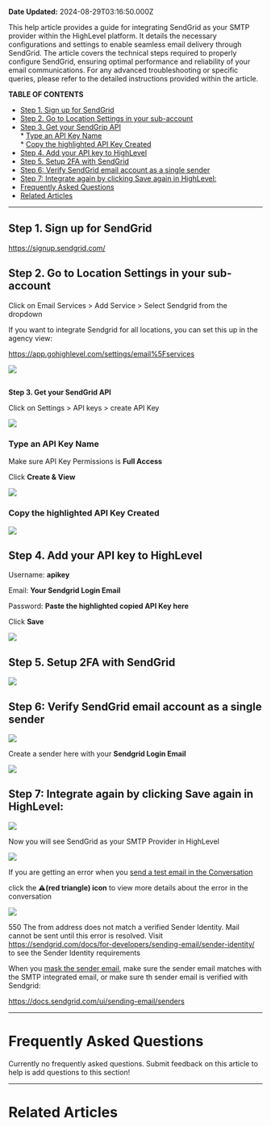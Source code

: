 **Date Updated:** 2024-08-29T03:16:50.000Z

This help article provides a guide for integrating SendGrid as your SMTP provider within the HighLevel platform. It details the necessary configurations and settings to enable seamless email delivery through SendGrid. The article covers the technical steps required to properly configure SendGrid, ensuring optimal performance and reliability of your email communications. For any advanced troubleshooting or specific queries, please refer to the detailed instructions provided within the article.

  
**TABLE OF CONTENTS**

   * [Step 1\. Sign up for SendGrid](#Step-1.-Sign-up-for-SendGrid)
   * [Step 2\. Go to Location Settings in your sub-account](#Step-2.-Go-to-Location-Settings-in-your-sub-account)
   * [Step 3\. Get your SendGrip API](#Step-3.-Get-your-SendGrip-API)  
         * [Type an API Key Name](#Type-an-API-Key-Name)  
         * [Copy the highlighted API Key Created](#Copy-the-highlighted-API-Key-Created)
   * [Step 4\. Add your API key to HighLevel](#Step-4.-Add-your-API-key-to-HighLevel)
   * [Step 5\. Setup 2FA with SendGrid](#Step-5.-Setup-2FA-with-SendGrid)
   * [Step 6: Verify SendGrid email account as a single sender](#Step-6%3A-Verify-SendGrid-email-account-as-a-single-sender)
   * [Step 7: Integrate again by clicking Save again in HighLevel:](#Step-7%3A-Integrate-again-by-clicking-Save-again-in-HighLevel%3A)
* [Frequently Asked Questions](#Frequently-Asked-Questions)
* [Related Articles](#Related-Articles)

---

  
## **Step 1\. Sign up for SendGrid**

<https://signup.sendgrid.com/>

  
## **Step 2\. Go to Location Settings in your sub-account**

Click on Email Services > Add Service > Select Sendgrid from the dropdown

  
If you want to integrate Sendgrid for all locations, you can set this up in the agency view:

<https://app.gohighlevel.com/settings/email%5Fservices>

![](https://s3.amazonaws.com/cdn.freshdesk.com/data/helpdesk/attachments/production/155031846783/original/VVFsJCextfR1_d_11XTHga9oeNKatWS0hQ.jpg?1724881299)

##   
**Step 3\. Get your SendGrid API**

Click on Settings > API keys > create API Key

  
![](https://s3.amazonaws.com/cdn.freshdesk.com/data/helpdesk/attachments/production/155031846792/original/eUL7EU_-EOzGchxYPWL0EMk5sjACZxHEPw.jpg?1724881326)
  
  
### Type an API Key Name

Make sure API Key Permissions is **Full Access**

Click **Create & View**

![](https://s3.amazonaws.com/cdn.freshdesk.com/data/helpdesk/attachments/production/155031846796/original/a9MrgUej0WqHziz31i8UjSTQwtbDIFmj4A.jpg?1724881352)
  
  
### Copy the highlighted API Key Created

![](https://s3.amazonaws.com/cdn.freshdesk.com/data/helpdesk/attachments/production/155031846806/original/vmo403We5u7Gp8bKNAXeV7jlxNY_I1Ysag.jpg?1724881381)
  
  
## **Step 4\. Add your API key to HighLevel**

  
Username: **apikey**

Email: **Your Sendgrid Login Email**

Password: **Paste the highlighted copied API Key here**

  
Click **Save**

![](https://s3.amazonaws.com/cdn.freshdesk.com/data/helpdesk/attachments/production/155031846811/original/kq58-V-iDLVwKZwNQXw_UXO2lwUUiMcY9Q.jpg?1724881409)

##   

  
## **Step 5\. Setup 2FA with SendGrid**
  
  
![](https://s3.amazonaws.com/cdn.freshdesk.com/data/helpdesk/attachments/production/155031846832/original/HYY2tHoxAB-4qW-jO_raEIIxKBf7lj2QWA.jpg?1724881430)
  
  
## **Step 6: Verify SendGrid email account as a single sender**
  
  
![](https://s3.amazonaws.com/cdn.freshdesk.com/data/helpdesk/attachments/production/155031846845/original/9ipTCXKk0sEKBCLdPOYf1kDUFCiCjpvzAw.jpg?1724881455)
  
  
Create a sender here with your **Sendgrid Login Email**

  
![](https://s3.amazonaws.com/cdn.freshdesk.com/data/helpdesk/attachments/production/155031846859/original/zBMxS2C0LUORdKKq5EvXd_eDtR6jhzybiQ.jpg?1724881476)
  
  
## **Step 7: Integrate again by clicking Save again in HighLevel:**

  
![](https://s3.amazonaws.com/cdn.freshdesk.com/data/helpdesk/attachments/production/155031846872/original/XR8nHLqvALSgWinGBq6BV3WYFk9rfKfzPA.jpg?1724881510)
  
  
Now you will see SendGrid as your SMTP Provider in HighLevel

![](https://s3.amazonaws.com/cdn.freshdesk.com/data/helpdesk/attachments/production/155031846879/original/wL9FUvg9EHRVoljO3xNEpr5RS0vzxaYFdA.jpg?1724881532)
  
  
If you are getting an error when you [send a test email in the Conversation](https://help.gohighlevel.com/en/support/solutions/articles/48001208887)

  
click the **⚠️(red triangle) icon** to view more details about the error in the conversation

  
![](https://s3.amazonaws.com/cdn.freshdesk.com/data/helpdesk/attachments/production/155031846886/original/q9lMrW_IBu8lblpact0WJarWC8nimrXzTw.jpg?1724881564)

  
550 The from address does not match a verified Sender Identity. Mail cannot be sent until this error is resolved. Visit <https://sendgrid.com/docs/for-developers/sending-email/sender-identity/> to see the Sender Identity requirements
  
  
When you [mask the sender email](https://help.gohighlevel.com/en/support/solutions/articles/48000979925), make sure the sender email matches with the SMTP integrated email, or make sure th sender email is verified with Sendgrid:

<https://docs.sendgrid.com/ui/sending-email/senders>

  
---

# **Frequently Asked Questions**

Currently no frequently asked questions. Submit feedback on this article to help is add questions to this section!

---

# **Related Articles**
  
  